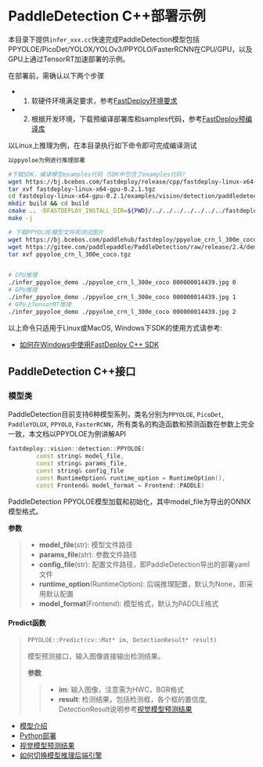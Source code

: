 # PaddleDetection C++部署示例

本目录下提供`infer_xxx.cc`快速完成PaddleDetection模型包括PPYOLOE/PicoDet/YOLOX/YOLOv3/PPYOLO/FasterRCNN在CPU/GPU，以及GPU上通过TensorRT加速部署的示例。

在部署前，需确认以下两个步骤

- 1. 软硬件环境满足要求，参考[FastDeploy环境要求](../../../../../docs/environment.md)  
- 2. 根据开发环境，下载预编译部署库和samples代码，参考[FastDeploy预编译库](../../../../../docs/quick_start)

以Linux上推理为例，在本目录执行如下命令即可完成编译测试

```bash
以ppyoloe为例进行推理部署

#下载SDK，编译模型examples代码（SDK中包含了examples代码）
wget https://bj.bcebos.com/fastdeploy/release/cpp/fastdeploy-linux-x64-gpu-0.2.1.tgz
tar xvf fastdeploy-linux-x64-gpu-0.2.1.tgz
cd fastdeploy-linux-x64-gpu-0.2.1/examples/vision/detection/paddledetection/cpp
mkdir build && cd build
cmake .. -DFASTDEPLOY_INSTALL_DIR=${PWD}/../../../../../../../fastdeploy-linux-x64-gpu-0.2.1
make -j

# 下载PPYOLOE模型文件和测试图片
wget https://bj.bcebos.com/paddlehub/fastdeploy/ppyoloe_crn_l_300e_coco.tgz
wget https://gitee.com/paddlepaddle/PaddleDetection/raw/release/2.4/demo/000000014439.jpg
tar xvf ppyoloe_crn_l_300e_coco.tgz


# CPU推理
./infer_ppyoloe_demo ./ppyoloe_crn_l_300e_coco 000000014439.jpg 0
# GPU推理
./infer_ppyoloe_demo ./ppyoloe_crn_l_300e_coco 000000014439.jpg 1
# GPU上TensorRT推理
./infer_ppyoloe_demo ./ppyoloe_crn_l_300e_coco 000000014439.jpg 2
```

以上命令只适用于Linux或MacOS, Windows下SDK的使用方式请参考:  
- [如何在Windows中使用FastDeploy C++ SDK](../../../../../docs/compile/how_to_use_sdk_on_windows.md)

## PaddleDetection C++接口

### 模型类

PaddleDetection目前支持6种模型系列，类名分别为`PPYOLOE`, `PicoDet`, `PaddleYOLOX`, `PPYOLO`, `FasterRCNN`，所有类名的构造函数和预测函数在参数上完全一致，本文档以PPYOLOE为例讲解API
```c++
fastdeploy::vision::detection::PPYOLOE(
        const string& model_file,
        const string& params_file,
        const string& config_file
        const RuntimeOption& runtime_option = RuntimeOption(),
        const Frontend& model_format = Frontend::PADDLE)
```

PaddleDetection PPYOLOE模型加载和初始化，其中model_file为导出的ONNX模型格式。

**参数**

> * **model_file**(str): 模型文件路径
> * **params_file**(str): 参数文件路径
> * **config_file**(str): 配置文件路径，即PaddleDetection导出的部署yaml文件
> * **runtime_option**(RuntimeOption): 后端推理配置，默认为None，即采用默认配置
> * **model_format**(Frontend): 模型格式，默认为PADDLE格式

#### Predict函数

> ```c++
> PPYOLOE::Predict(cv::Mat* im, DetectionResult* result)
> ```
>
> 模型预测接口，输入图像直接输出检测结果。
>
> **参数**
>
> > * **im**: 输入图像，注意需为HWC，BGR格式
> > * **result**: 检测结果，包括检测框，各个框的置信度, DetectionResult说明参考[视觉模型预测结果](../../../../../docs/api/vision_results/)

- [模型介绍](../../)
- [Python部署](../python)
- [视觉模型预测结果](../../../../../docs/api/vision_results/)
- [如何切换模型推理后端引擎](../../../../how_to_change_backend.md)
